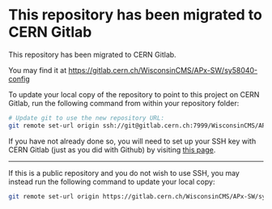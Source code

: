 
# This repository has been migrated to CERN Gitlab

This repository has been migrated to CERN Gitlab.

You may find it at https://gitlab.cern.ch/WisconsinCMS/APx-SW/sy58040-config

To update your local copy of the repository to point to this project on CERN Gitlab, run the following command from within your repository folder:

```sh
# Update git to use the new repository URL:
git remote set-url origin ssh://git@gitlab.cern.ch:7999/WisconsinCMS/APx-SW/sy58040-config.git
```

If you have not already done so, you will need to set up your SSH key with CERN Gitlab (just as you did with Github) by visiting [this page](https://gitlab.cern.ch/-/profile/keys).

---

If this is a public repository and you do not wish to use SSH, you may instead run the following command to update your local copy:

```sh
git remote set-url origin https://gitlab.cern.ch/WisconsinCMS/APx-SW/sy58040-config.git
```
